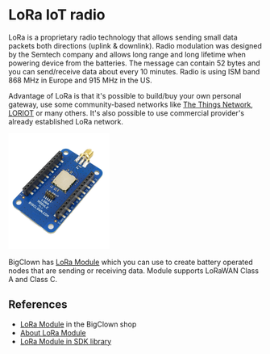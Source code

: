 # LoRa IoT radio

LoRa is a proprietary radio technology that allows sending small data packets both directions \(uplink & downlink\). Radio modulation was designed by the Semtech company and allows long range and long lifetime when powering device from the batteries. The message can contain 52 bytes and you can send/receive data about every 10 minutes. Radio is using ISM band 868 MHz in Europe and 915 MHz in the US.

Advantage of LoRa is that it's possible to build/buy your own personal gateway, use some community-based networks like [The Things Network](https://www.thethingsnetwork.org/), [LORIOT](https://www.loriot.io/) or many others. It's also possible to use commercial provider's already established LoRa network.

![BigClown LoRa Module](../.gitbook/assets/_basics_module-overview_lora-module.png)

BigClown has [LoRa Module](https://shop.bigclown.com/lora-module) which you can use to create battery operated nodes that are sending or receiving data. Module supports LoRaWAN Class A and Class C.

## References <a id="references"></a>

* [LoRa Module](https://shop.bigclown.com/lora-module) in the BigClown shop
* [About LoRa Module](https://www.bigclown.com/doc/hardware/about-lora-module/)
* [LoRa Module in SDK library](https://sdk.bigclown.com/group__bc__cmwx1zzabz.html)

